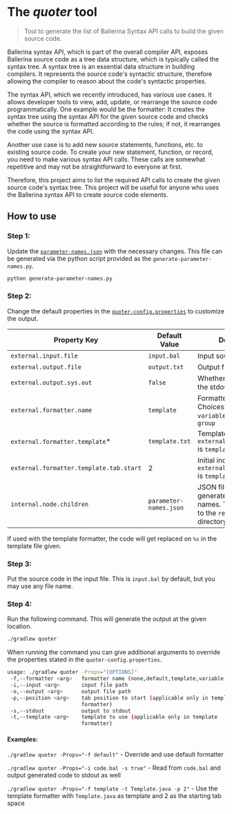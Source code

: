 # The _quoter_ tool

> Tool to generate the list of Ballerina Syntax API calls to build the given source code.

Ballerina syntax API, which is part of the overall compiler API, exposes Ballerina source code as a tree data structure, which is typically called the syntax tree. A syntax tree is an essential data structure in building compilers. It represents the source code's syntactic structure, therefore allowing the compiler to reason about the code's syntactic properties. 

The syntax API, which we recently introduced, has various use cases. It allows developer tools to view, add, update, or rearrange the source code programmatically. One example would be the formatter: It creates the syntax tree using the syntax API for the given source code and checks whether the source is formatted according to the rules; if not, it rearranges the code using the syntax API.   

Another use case is to add new source statements, functions, etc. to existing source code. To create your new statement, function, or record, you need to make various syntax API calls. These calls are somewhat repetitive and may not be straightforward to everyone at first. 

Therefore, this project aims to list the required API calls to create the given source code's syntax tree. This project will be useful for anyone who uses the Ballerina syntax API to create source code elements.

## How to use 

### Step 1:

Update the [`parameter-names.json`](src/main/resources/parameter-names.json) with the necessary changes. 
This file can be generated via the python script provided as the `generate-parameter-names.py`.

```bash
python generate-parameter-names.py
```

### Step 2:

Change the default properties in the [`quoter-config.properties`](src/main/resources/quoter-config.properties) to customize the output.

| Property Key | Default Value | Description|
|-|-|--|
|`external.input.file`| `input.bal` | Input source file |
|`external.output.file`| `output.txt` | Output file |
|`external.output.sys.out`| `false` | Whether to print out to the stdout as well. |
|`external.formatter.name`| `template` | Formatter to use. Choices: `template`, `variable`, `default`, `none`, `group` |
|`external.formatter.template`*| `template.txt` | Template file to use if `external.formatter.name` is `template` |
|`external.formatter.template.tab.start`| 2 | Initial indent of code if `external.formatter.name` is `template`|
|`internal.node.children`| `parameter-names.json` | JSON file containing the generated parameter names. This path points to the `resources` directory. |

If used with the template formatter, the code will get replaced on `%s` in the template file given.

### Step 3:

Put the source code in the input file. This is `input.bal` by default, but you may use any file name.

### Step 4:

Run the following command. This will generate the output at the given location.

```bash
./gradlew quoter
```

When running the command you can give additional arguments to override the properties stated in the `quoter-config.properties`.

```bash
usage: ./gradlew quoter -Props="[OPTIONS]"
 -f,--formatter <arg>   formatter name (none,default,template,variable,group)
 -i,--input <arg>       input file path
 -o,--output <arg>      output file path
 -p,--position <arg>    tab position to start (applicable only in template
                        formatter)
 -s,--stdout            output to stdout
 -t,--template <arg>    template to use (applicable only in template
                        formatter)
```

#### Examples:

`./gradlew quoter -Props="-f default"` - Override and use default formatter

`./gradlew quoter -Props="-i code.bal -s true"` - Read from `code.bal` and output generated code to stdout as well  

`./gradlew quoter -Props="-f template -t Template.java -p 2"` - Use the template formatter with `Template.java` as template and 2 as the starting tab space